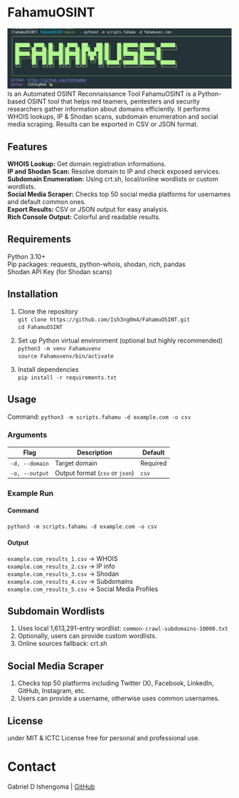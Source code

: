 # FahamuOSINT
![FahamuOSINT Logo](https://github.com/Ish3ng0m4/FahamuOSINT/blob/4e024ed8b477b9b60c4ddf2588049c1affecba55/FahamuOSINT%20Logo.png)
Is an Automated OSINT Reconnaissance Tool
FahamuOSINT is a Python-based OSINT tool that helps red teamers, pentesters and security researchers gather information about domains efficiently. It performs WHOIS lookups, IP & Shodan scans, subdomain enumeration and social media scraping. Results can be exported in CSV or JSON format.


## Features
<b>WHOIS Lookup:</b> Get domain registration informations.<br>
<b>IP and Shodan Scan:</b> Resolve domain to IP and check exposed services.<br>
<b>Subdomain Enumeration:</b> Using crt.sh, local/online wordlists or custom wordlists.<br>
<b>Social Media Scraper:</b> Checks top 50 social media platforms for usernames and default common ones.<br>
<b>Export Results:</b> CSV or JSON output for easy analysis.<br>
<b>Rich Console Output:</b> Colorful and readable results.


## Requirements
Python 3.10+ <br>
Pip packages: requests, python-whois, shodan, rich, pandas <br>
Shodan API Key (for Shodan scans)


## Installation
1. Clone the repository <br>
   `git clone https://github.com/Ish3ng0m4/FahamuOSINT.git` <br>
    `cd FahamuOSINT`

3. Set up Python virtual environment (optional but highly recommended) <br>
   `python3 -m venv Fahamuvenv` <br>
   `source Fahamuvenv/bin/activate`

3. Install dependencies <br>
   `pip install -r requirements.txt`


## Usage <br>
Command: `python3 -m scripts.fahamu -d example.com -o csv`

### Arguments
| Flag           | Description                     | Default  |
| -------------- | ------------------------------- | -------- |
| `-d, --domain` | Target domain                   | Required |
| `-o, --output` | Output format (`csv` or `json`) | `csv`    |



### Example Run
#### Command
`python3 -m scripts.fahamu -d example.com -o csv`

#### Output
`example.com_results_1.csv` → WHOIS <br>
`example.com_results_2.csv` → IP info <br>
`example.com_results_3.csv` → Shodan <br>
`example.com_results_4.csv` → Subdomains <br>
`example.com_results_5.csv` → Social Media Profiles


## Subdomain Wordlists
1. Uses local 1,613,291-entry wordlist: `common-crawl-subdomains-10000.txt`
2. Optionally, users can provide custom wordlists.
3. Online sources fallback: crt.sh


## Social Media Scraper
1. Checks top 50 platforms including Twitter (X), Facebook, LinkedIn, GitHub, Instagram, etc.
2. Users can provide a username, otherwise uses common usernames.


## License
under MIT & ICTC License free for personal and professional use.


# Contact
Gabriel D Ishengoma | <a href="https://github.com/Ish3ng0m4">GitHub</a>
